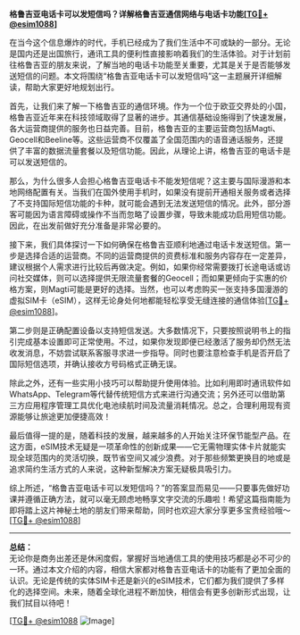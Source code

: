 **格鲁吉亚电话卡可以发短信吗？详解格鲁吉亚通信网络与电话卡功能[[TG💪+ @esim1088](https://t.me/s/esim1088)]**

在当今这个信息爆炸的时代，手机已经成为了我们生活中不可或缺的一部分。无论是国内还是出国旅行，通讯工具的便利性直接影响着我们的生活体验。对于计划前往格鲁吉亚的朋友来说，了解当地的电话卡功能至关重要，尤其是关于是否能够发送短信的问题。本文将围绕“格鲁吉亚电话卡可以发短信吗”这一主题展开详细解读，帮助大家更好地规划出行。

首先，让我们来了解一下格鲁吉亚的通信环境。作为一个位于欧亚交界处的小国，格鲁吉亚近年来在科技领域取得了显著的进步。其通信基础设施得到了快速发展，各大运营商提供的服务也日益完善。目前，格鲁吉亚的主要运营商包括Magti、Geocell和Beeline等。这些运营商不仅覆盖了全国范围内的语音通话服务，还提供了丰富的数据流量套餐以及短信功能。因此，从理论上讲，格鲁吉亚的电话卡是可以发送短信的。

那么，为什么很多人会担心格鲁吉亚电话卡不能发短信呢？这主要与国际漫游和本地网络配置有关。当我们在国外使用手机时，如果没有提前开通相关服务或者选择了不支持国际短信功能的卡种，就可能会遇到无法发送短信的情况。此外，部分游客可能因为语言障碍或操作不当而忽略了设置步骤，导致未能成功启用短信功能。因此，在出发前做好充分准备是非常必要的。

接下来，我们具体探讨一下如何确保在格鲁吉亚顺利地通过电话卡发送短信。第一步是选择合适的运营商。不同的运营商提供的资费标准和服务内容存在一定差异，建议根据个人需求进行比较后再做决定。例如，如果你经常需要拨打长途电话或访问社交媒体，则可以选择提供无限流量套餐的Geocell；而如果更倾向于实惠的价格方案，则Magti可能是更好的选择。当然，也可以考虑购买一张支持多国漫游的虚拟SIM卡（eSIM），这样无论身处何地都能轻松享受无缝连接的通信体验[[TG💪+ @esim1088](https://t.me/s/esim1088)]。

第二步则是正确配置设备以支持短信发送。大多数情况下，只要按照说明书上的指引完成基本设置即可正常使用。不过，如果你发现即便已经激活了服务却仍然无法收发消息，不妨尝试联系客服寻求进一步指导。同时也要注意检查手机是否开启了国际短信选项，并确认接收方号码格式正确无误。

除此之外，还有一些实用小技巧可以帮助提升使用体验。比如利用即时通讯软件如WhatsApp、Telegram等代替传统短信方式来进行沟通交流；另外还可以借助第三方应用程序管理工具优化电池续航时间及流量消耗情况。总之，合理利用现有资源能够让旅途更加便捷高效！

最后值得一提的是，随着科技的发展，越来越多的人开始关注环保节能型产品。在这方面，eSIM技术无疑是一项革命性的创新成果——它无需物理实体卡片就能实现全球范围内的灵活切换，既节省空间又减少浪费。对于那些频繁更换目的地或是追求简约生活方式的人来说，这种新型解决方案无疑极具吸引力。

综上所述，“格鲁吉亚电话卡可以发短信吗？”的答案显而易见——只要事先做好功课并遵循正确方法，就可以毫无顾虑地畅享文字交流的乐趣啦！希望这篇指南能为即将踏上这片神秘土地的朋友们带来帮助，同时也欢迎大家分享更多宝贵经验哦～ [[TG💪+ @esim1088](https://t.me/s/esim1088)]

---

**总结：**  
无论你是商务出差还是休闲度假，掌握好当地通信工具的使用技巧都是必不可少的一环。通过本文介绍的内容，相信大家都对格鲁吉亚电话卡的功能有了更加全面的认识。无论是传统的实体SIM卡还是新兴的eSIM技术，它们都为我们提供了多样化的选择空间。未来，随着全球化进程不断加快，相信会有更多创新形式出现，让我们拭目以待吧！

[[TG💪+ @esim1088](https://t.me/s/esim1088) ![Image](https://i.postimg.cc/4NQfJmqS/Snipaste-2025-05-13-00-14-12.png)]